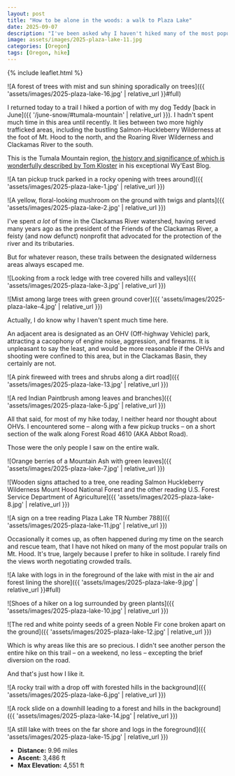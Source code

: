 ```yaml
---
layout: post
title: "How to be alone in the woods: a walk to Plaza Lake"
date: 2025-09-07
description: "I've been asked why I haven't hiked many of the most popular trails on Mt. Hood in the 25 years I've lived in Oregon. The question contains its own answer: popular means crowded."
image: assets/images/2025-plaza-lake-11.jpg
categories: [Oregon]
tags: [Oregon, hike]
---
```


{% include leaflet.html %}

![A forest of trees with mist and sun shining sporadically on trees]({{ 'assets/images/2025-plaza-lake-16.jpg' | relative_url }}#full)

I returned today to a trail I hiked a portion of with my dog Teddy [back in June]({{ '/june-snow/#tumala-mountain' | relative_url }}). I hadn't spent much time in this area until recently. It lies between two more highly trafficked areas, including the bustling Salmon-Huckleberry Wilderness at the foot of Mt. Hood to the north, and the Roaring River Wilderness and Clackamas River to the south.

This is the Tumala Mountain region, [the history and significance of which is wonderfully described by Tom Kloster](https://wyeastblog.org/2009/01/02/unfinished-work-at-tumala/) in his exceptional Wy'East Blog.

![A tan pickup truck parked in a rocky opening with trees around]({{ 'assets/images/2025-plaza-lake-1.jpg' | relative_url }})

![A yellow, floral-looking mushroom on the ground with twigs and plants]({{ 'assets/images/2025-plaza-lake-2.jpg' | relative_url }})

I've spent _a lot_ of time in the Clackamas River watershed, having served many years ago as the president of the Friends of the Clackamas River, a feisty (and now defunct) nonprofit that advocated for the protection of the river and its tributaries.

But for whatever reason, these trails between the designated wilderness areas always escaped me.

![Looking from a rock ledge with tree covered hills and valleys]({{ 'assets/images/2025-plaza-lake-3.jpg' | relative_url }})

![Mist among large trees with green ground cover]({{ 'assets/images/2025-plaza-lake-4.jpg' | relative_url }})

Actually, I do know why I haven't spent much time here. 

An adjacent area is designated as an OHV (Off-highway Vehicle) park, attracting a cacophony of engine noise, aggression, and firearms. It is unpleasant to say the least, and would be more reasonable if the OHVs and shooting were confined to this area, but in the Clackamas Basin, they certainly are not.

![A pink fireweed with trees and shrubs along a dirt road]({{ 'assets/images/2025-plaza-lake-13.jpg' | relative_url }})

![A red Indian Paintbrush among leaves and branches]({{ 'assets/images/2025-plaza-lake-5.jpg' | relative_url }})

All that said, for most of my hike today, I neither heard nor thought about OHVs. I encountered some – along with a few pickup trucks – on a short section of the walk along Forest Road 4610 (AKA Abbot Road). 

Those were the only people I saw on the entire walk.

![Orange berries of a Mountain Ash with green leaves]({{ 'assets/images/2025-plaza-lake-7.jpg' | relative_url }})

![Wooden signs attached to a tree, one reading Salmon Huckleberry Wilderness Mount Hood National Forest and the other reading U.S. Forest Service Department of Agriculture]({{ 'assets/images/2025-plaza-lake-8.jpg' | relative_url }})

![A sign on a tree reading Plaza Lake TR Number 788]({{ 'assets/images/2025-plaza-lake-11.jpg' | relative_url }})

Occasionally it comes up, as often happened during my time on the search and rescue team, that I have not hiked on many of the most popular trails on Mt. Hood. It's true, largely because I prefer to hike in solitude. I rarely find the views worth negotiating crowded trails.

![A lake with logs in in the foreground of the lake with mist in the air and forest lining the shore]({{ 'assets/images/2025-plaza-lake-9.jpg' | relative_url }}#full)

![Shoes of a hiker on a log surrounded by green plants]({{ 'assets/images/2025-plaza-lake-10.jpg' | relative_url }})

![The red and white pointy seeds of a green Noble Fir cone broken apart on the ground]({{ 'assets/images/2025-plaza-lake-12.jpg' | relative_url }})

Which is why areas like this are so precious. I didn't see another person the entire hike on this trail – on a weekend, no less – excepting the brief diversion on the road. 

And that's just how I like it.

![A rocky trail with a drop off with forested hills in the background]({{ 'assets/images/2025-plaza-lake-6.jpg' | relative_url }})

![A rock slide on a downhill leading to a forest and hills in the background]({{ 'assets/images/2025-plaza-lake-14.jpg' | relative_url }})

![A still lake with trees on the far shore and logs in the foreground]({{ 'assets/images/2025-plaza-lake-15.jpg' | relative_url }})

* **Distance:** 9.96 miles
* **Ascent:** 3,486 ft
* **Max Elevation:** 4,551 ft

<!-- Map -->

<div class="map" id="map"></div>

<script>

var map = L.map('map').setView([45.2319295, -122.0246859], 13);
var nastyRock = {% include data/2025/2025-plaza-lake.html %} 

L.tileLayer('{{ site.data.maptiles.tiles }}', {
  attribution: '{{ site.data.maptiles.attribution }}',
  subdomains: 'abcd',
  maxZoom: {{ site.data.maptiles.max-zoom }}
}).addTo(map);

L.geoJSON(nastyRock, {color: '{{ site.data.maptiles.color }}'}).addTo(map);

</script>